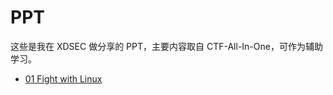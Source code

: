 # PPT

这些是我在 XDSEC 做分享的 PPT，主要内容取自 CTF-All-In-One，可作为辅助学习。

- [01 Fight with Linux](../ppt/01_fight-with-linux.pdf)
